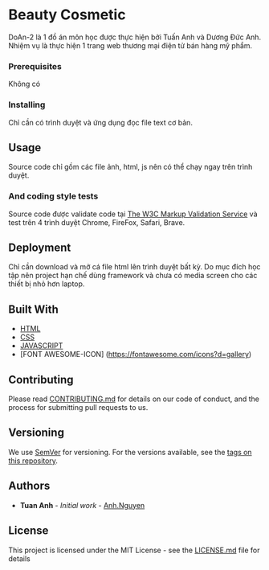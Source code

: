 # Beauty Cosmetic
DoAn-2 là 1 đồ án môn học được thực hiện bởi Tuấn Anh và Dương Đức Anh. Nhiệm vụ là thực hiện 1 trang web thương mại điện tử bán hàng mỹ phẩm.
### Prerequisites
Không có
### Installing
Chỉ cần có trình duyệt và ứng dụng đọc file text cơ bản.
## Usage
Source code chỉ gồm các file ảnh, html, js nên có thể chạy ngay trên trình duyệt.
### And coding style tests
Source code được validate code tại [The W3C Markup Validation Service](http://validator.w3.org/) và test trên 4 trình duyệt Chrome, FireFox, Safari, Brave.
## Deployment
Chỉ cần download và mở cá file html lên trình duyệt bất kỳ. Do mục đích học tập nên project hạn chế dùng framework và chưa có media screen cho các thiết bị nhỏ hơn laptop.
## Built With
* [HTML](https://www.w3schools.com/html/)
* [CSS](https://www.w3schools.com/css/)
* [JAVASCRIPT](https://www.w3schools.com/js/)
* [FONT AWESOME-ICON] (https://fontawesome.com/icons?d=gallery)
## Contributing
Please read [CONTRIBUTING.md](https://gist.github.com/PurpleBooth/b24679402957c63ec426) for details on our code of conduct, and the process for submitting pull requests to us.
## Versioning
We use [SemVer](http://semver.org/) for versioning. For the versions available, see the [tags on this repository](https://github.com/your/project/tags). 
## Authors
* **Tuan Anh** - *Initial work* - [Anh.Nguyen](https://https://github.com/AnhNguyen92)
## License
This project is licensed under the MIT License - see the [LICENSE.md](LICENSE.md) file for details
